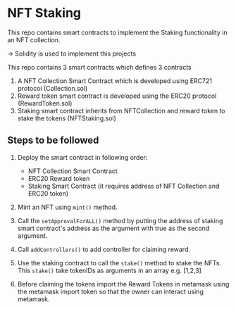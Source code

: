 # NFT Staking

This repo contains smart contracts to implement the Staking functionality in an NFT collection.

-> Solidity is used to implement this projects

This repo contains 3 smart contracts which defines 3 contracts

1. A NFT Collection Smart Contract which is developed using ERC721 protocol (Collection.sol)
2. Reward token smart contract is developed using the ERC20 protocol (RewardToken.sol)
3. Staking smart contract inherits from NFTCollection and reward token to stake the tokens (NFTStaking.sol)

## Steps to be followed 

1. Deploy the smart contract in following order:
      - NFT Collection Smart Contract
      - ERC20 Reward token
      - Staking Smart Contract (it requires address of NFT Collection and ERC20 token)
      
2. Mint an NFT using `mint()` method.
3. Call the `setApprovalForALL()` method by putting the address of staking smart contract's address as the argument with true as the second argument.
4. Call `addControllers()` to add controller for claiming reward.
5. Use the staking contract to call the `stake()` method to stake the NFTs. This `stake()` take tokenIDs as arguments in an array e.g. [1,2,3]
6. Before claiming the tokens import the Reward Tokens in metamask using the metamask import token so that the owner can interact using metamask.
      
